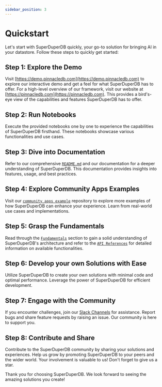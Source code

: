 ```yaml
---
sidebar_position: 3
---
```


# Quickstart

Let's start with SuperDuperDB quickly, your go-to solution for bringing AI in your datastore. Follow these steps to quickly get started:

## Step 1: Explore the Demo 

Visit [https://demo.pinnacledb.com](https://demo.pinnacledb.com) to explore our interactive demo and get a feel for what SuperDuperDB has to offer. For a high-level overview of our framework, visit our website at [https://pinnacledb.com](https://pinnacledb.com). This provides a bird's-eye view of the capabilities and features SuperDuperDB has to offer.

## Step 2: Run Notebooks

Execute the provided notebooks one by one to experience the capabilities of SuperDuperDB firsthand. These notebooks showcase various functionalities and use cases.

## Step 3: Dive into Documentation

Refer to our comprehensive [`README.md`](https://github.com/superDuperDB/) and our documentation for a deeper understanding of SuperDuperDB. This documentation provides insights into features, usage, and best practices.

## Step 4: Explore Community Apps Examples

Visit our [`community apps example`](https://github.com/superDuperDB/pinnacle-community-apps) repository to explore more examples of how SuperDuperDB can enhance your experience. Learn from real-world use cases and implementations.

## Step 5: Grasp the Fundamentals

Read through the [`Fundamentals`](https://docs.pinnacledb.com/docs/docs/fundamentals/glossary) section to gain a solid understanding of SuperDuperDB's architecture and refer to the [`API References`](https://docs.pinnacledb.com/apidocs/source/pinnacledb.html) for detailed information on available functionalities.

## Step 6: Develop your own Solutions with Ease

Utilize SuperDuperDB to create your own solutions with minimal code and optimal performance. Leverage the power of SuperDuperDB for efficient development.

## Step 7: Engage with the Community

If you encounter challenges, join our [Slack Channels](https://join.slack.com/t/pinnacledb/shared_invite/zt-1zuojj0k0-RjAYBs1TDsvEa7yaFGa6QA) for assistance. Report bugs and share feature requests by raising an issue. Our community is here to support you.

## Step 8: Contribute and Share

Contribute to the SuperDuperDB community by sharing your solutions and experiences. Help us grow by promoting SuperDuperDB to your peers and the wider world. Your involvement is valuable to us! Don't forget to give us a star.

Thank you for choosing SuperDuperDB. We look forward to seeing the amazing solutions you create!
